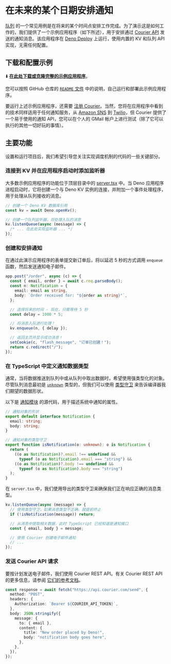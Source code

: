 # 在未来的某个日期安排通知

[队列](../manual/queue_overview.md)
的一个常见用例是在将来的某个时间点安排工作完成。为了演示这是如何工作的，我们提供了一个示例应用程序（如下所述），用于安排通过
[Courier API](https://www.courier.com/) 发送的通知消息。该应用程序在
[Deno Deploy](https://www.deno.com/deploy) 上运行，使用内置的 KV 和队列 API
实现，无需任何配置。

## 下载和配置示例

⬇️
[**在此处下载或克隆完整的示例应用程序**](https://github.com/kwhinnery/deno_courier_example)。

您可以按照 GitHub 仓库的
[`README` 文件](https://github.com/kwhinnery/deno_courier_example)
中的说明，自己运行和部署此示例应用程序。

要运行上述示例应用程序，还需要
[注册 Courier](https://app.courier.com/signup)。当然，您将在应用程序中看到的技术同样适用于任何通知服务，从
[Amazon SNS](https://aws.amazon.com/sns/) 到
[Twilio](https://www.twilio.com)，但 Courier 提供了一个易于使用的通知
API，您可以在个人的 GMail 帐户上进行测试（除了它可以执行的其他一切好玩的事情）。

## 主要功能

设置和运行项目后，我们希望引导您关注实现调度机制的代码的一些关键部分。

### 连接到 KV 并在应用程序启动时添加监听器

大多数示例应用程序的功能位于顶层目录中的
[server.tsx](https://github.com/kwhinnery/deno_courier_example/blob/main/server.tsx)
中。当 Deno 应用程序进程启动时，它将创建一个与 Deno KV
实例的连接，并附加一个事件处理程序，用于处理从队列接收的消息。

```ts title="server.tsx"
// 创建一个 Deno KV 数据库引用
const kv = await Deno.openKv();

// 创建一个队列监听器，将处理入队的消息
kv.listenQueue(async (message) => {
  /* ... 在此处实现监听器 ... */
});
```

### 创建和安排通知

在通过此演示应用程序的表单提交新订单后，将以延迟 5 秒的方式调用 `enqueue`
函数，然后发送通知电子邮件。

```ts title="server.tsx"
app.post("/order", async (c) => {
  const { email, order } = await c.req.parseBody();
  const n: Notification = {
    email: email as string,
    body: `Order received for: "${order as string}"`,
  };

  // 选择将来的时间 - 现在，只需等待 5 秒
  const delay = 1000 * 5;

  // 将消息入队进行处理！
  kv.enqueue(n, { delay });

  // 返回主页并显示成功消息！
  setCookie(c, "flash_message", "订单已创建！");
  return c.redirect("/");
});
```

### 在 TypeScript 中定义通知数据类型

通常，当将数据推送到队列中或从队列中取出数据时，希望使用强类型化的对象。尽管队列消息最初是
[`unknown`](https://www.typescriptlang.org/docs/handbook/2/functions.html#unknown)
类型的，但我们可以使用
[类型守卫](https://www.typescriptlang.org/docs/handbook/2/narrowing.html)
来告诉编译器我们期望的数据形状。

以下是
[通知模块](https://github.com/kwhinnery/deno_courier_example/blob/main/notification.ts)
的源代码，用于描述系统中通知的属性。

```ts title="notification.ts"
// 通知对象的形状
export default interface Notification {
  email: string;
  body: string;
}

// 通知对象的类型守卫
export function isNotification(o: unknown): o is Notification {
  return (
    ((o as Notification)?.email !== undefined &&
      typeof (o as Notification).email === "string") &&
    ((o as Notification)?.body !== undefined &&
      typeof (o as Notification).body === "string")
  );
}
```

在 `server.tsx` 中，我们使用导出的类型守卫来确保我们正在响应正确的消息类型。

```ts title="server.tsx"
kv.listenQueue(async (message) => {
  // 使用类型守卫，如果消息类型不正确，就提前终止
  if (!isNotification(message)) return;

  // 从消息中提取相关数据，此时 TypeScript 已经知道是通知接口
  const { email, body } = message;

  // 使用 Courier 创建电子邮件通知
  // ...
});
```

### 发送 Courier API 请求

要按计划发送电子邮件，我们使用 Courier REST API。有关 Courier REST API
的更多信息，请参阅
[它们的参考文档](https://www.courier.com/docs/reference/send/message/)。

```ts title="server.tsx"
const response = await fetch("https://api.courier.com/send", {
  method: "POST",
  headers: {
    Authorization: `Bearer ${COURIER_API_TOKEN}`,
  },
  body: JSON.stringify({
    message: {
      to: { email },
      content: {
        title: "New order placed by Deno!",
        body: "notification body goes here",
      },
    },
  }),
});
```
